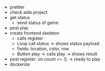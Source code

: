 - prettier
- check aide project
- get status
    - send status of game
- post play
- create frontend skeleton
    - calls register
    - Loop call status -> shows status payload
    - fields: location, color, row
    - Button play -> calls play -> shows result
- post register: on count == 3; -> ready to play
- dockerize
